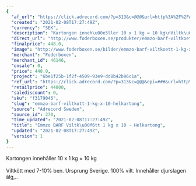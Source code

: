 ```yaml
---
{
  "af_url": "https://click.adrecord.com/?p=313&c=@@@&url=http%3A%2F%2Fwww.foderboxen.se%2Fprodukter%2Femmzo-barf-viltkoett-1-kg-x-10-helkartong%2C564",
  "created": "2021-02-08T17:27:49Z",
  "currency": "SEK",
  "description": "Kartongen inneh\u00e5ller 10 x 1 kg = 10 kg\nViltk\u00f6tt med 7-10% ben. Ursprung Sverige. 100% vilt. Inneh\u00e5ller djurslagen \u00e4lg,..",
  "direct_url": "http://www.foderboxen.se/produkter/emmzo-barf-viltkoett-1-kg-x-10-helkartong,564",
  "finalprice": 448.0,
  "image": "http://www.foderboxen.se/bilder/emmzo-barf-viltkoett-1-kg-x-10-helkartong-564.png",
  "merchant": "Foderboxen",
  "merchant_id": 46146,
  "onsale": 0,
  "price": 448.0,
  "project": "6be1f25b-1f2f-4509-93e9-dd8b42b96c1a",
  "ref_url": "https://click.adrecord.com/?p=313&c=@@@&epi=###&url=http%3A%2F%2Fwww.foderboxen.se%2Fprodukter%2Femmzo-barf-viltkoett-1-kg-x-10-helkartong%2C564",
  "retailprice": 44800,
  "salediscount": 0,
  "sku": "f3179046",
  "slug": "emmzo-barf-viltkott-1-kg-x-10-helkartong",
  "source": "Adrecord Sweden",
  "source_id": 270,
  "time_updated": "2021-02-08T17:27:49Z",
  "title": "Emmzo BARF Viltk\u00f6tt 1 kg x 10 - Helkartong",
  "updated": "2021-02-08T17:27:49Z",
  "version": 1
}
---
```


<p> Kartongen innehåller 10 x 1 kg = 10 kg<br><br>Viltkött med 7-10% ben. Ursprung Sverige. 100% vilt. Innehåller djurslagen älg,..</p>
